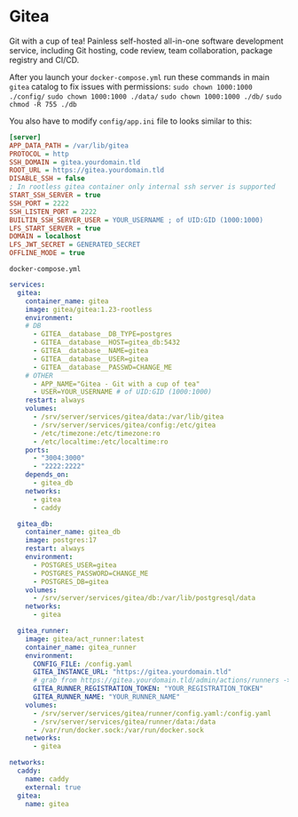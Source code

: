 # Gitea
Git with a cup of tea! Painless self-hosted all-in-one software development service, including Git hosting, code review, team collaboration, package registry and CI/CD.

After you launch your ``docker-compose.yml`` run these commands in main ``gitea`` catalog to fix issues with permissions:
``sudo chown 1000:1000 ./config/``
``sudo chown 1000:1000 ./data/``
``sudo chown 1000:1000 ./db/``
``sudo chmod -R 755 ./db ``

You also have to modify ``config/app.ini`` file to looks similar to this:
```ini
[server]
APP_DATA_PATH = /var/lib/gitea                                                                                          
PROTOCOL = http
SSH_DOMAIN = gitea.yourdomain.tld
ROOT_URL = https://gitea.yourdomain.tld
DISABLE_SSH = false
; In rootless gitea container only internal ssh server is supported
START_SSH_SERVER = true
SSH_PORT = 2222
SSH_LISTEN_PORT = 2222
BUILTIN_SSH_SERVER_USER = YOUR_USERNAME ; of UID:GID (1000:1000)
LFS_START_SERVER = true
DOMAIN = localhost
LFS_JWT_SECRET = GENERATED_SECRET
OFFLINE_MODE = true 
```

``docker-compose.yml``
```yaml
services:
  gitea:
    container_name: gitea
    image: gitea/gitea:1.23-rootless
    environment:
    # DB
      - GITEA__database__DB_TYPE=postgres
      - GITEA__database__HOST=gitea_db:5432
      - GITEA__database__NAME=gitea
      - GITEA__database__USER=gitea
      - GITEA__database__PASSWD=CHANGE_ME
    # OTHER
      - APP_NAME="Gitea - Git with a cup of tea" 
      - USER=YOUR_USERNAME # of UID:GID (1000:1000)
    restart: always
    volumes:
      - /srv/server/services/gitea/data:/var/lib/gitea
      - /srv/server/services/gitea/config:/etc/gitea
      - /etc/timezone:/etc/timezone:ro
      - /etc/localtime:/etc/localtime:ro
    ports:
      - "3004:3000"
      - "2222:2222"
    depends_on:
      - gitea_db
    networks:
      - gitea
      - caddy

  gitea_db:
    container_name: gitea_db
    image: postgres:17
    restart: always
    environment:
      - POSTGRES_USER=gitea
      - POSTGRES_PASSWORD=CHANGE_ME
      - POSTGRES_DB=gitea
    volumes:
      - /srv/server/services/gitea/db:/var/lib/postgresql/data
    networks:
      - gitea

  gitea_runner:
    image: gitea/act_runner:latest
    container_name: gitea_runner
    environment:
      CONFIG_FILE: /config.yaml
      GITEA_INSTANCE_URL: "https://gitea.yourdomain.tld"
      # grab from https://gitea.yourdomain.tld/admin/actions/runners -> Create new runner -> Copy registration token
      GITEA_RUNNER_REGISTRATION_TOKEN: "YOUR_REGISTRATION_TOKEN"
      GITEA_RUNNER_NAME: "YOUR_RUNNER_NAME"
    volumes:
      - /srv/server/services/gitea/runner/config.yaml:/config.yaml
      - /srv/server/services/gitea/runner/data:/data
      - /var/run/docker.sock:/var/run/docker.sock
    networks:
      - gitea

networks:
  caddy:
    name: caddy
    external: true
  gitea:
    name: gitea
```